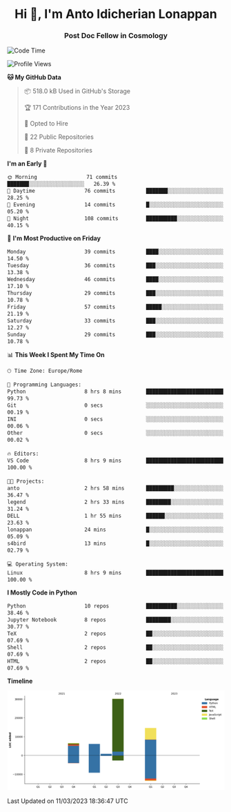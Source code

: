 
<h1 align="center">Hi 👋, I'm Anto Idicherian Lonappan</h1>
<h3 align="center">Post Doc Fellow in Cosmology</h3>

<!--START_SECTION:waka-->
![Code Time](http://img.shields.io/badge/Code%20Time-196%20hrs%2042%20mins-blue)

![Profile Views](http://img.shields.io/badge/Profile%20Views-10-blue)

**🐱 My GitHub Data** 

> 📦 518.0 kB Used in GitHub's Storage 
 > 
> 🏆 171 Contributions in the Year 2023
 > 
> 💼 Opted to Hire
 > 
> 📜 22 Public Repositories 
 > 
> 🔑 8 Private Repositories 
 > 
**I'm an Early 🐤** 

```text
🌞 Morning                71 commits          ███████░░░░░░░░░░░░░░░░░░   26.39 % 
🌆 Daytime                76 commits          ███████░░░░░░░░░░░░░░░░░░   28.25 % 
🌃 Evening                14 commits          █░░░░░░░░░░░░░░░░░░░░░░░░   05.20 % 
🌙 Night                  108 commits         ██████████░░░░░░░░░░░░░░░   40.15 % 
```
📅 **I'm Most Productive on Friday** 

```text
Monday                   39 commits          ████░░░░░░░░░░░░░░░░░░░░░   14.50 % 
Tuesday                  36 commits          ███░░░░░░░░░░░░░░░░░░░░░░   13.38 % 
Wednesday                46 commits          ████░░░░░░░░░░░░░░░░░░░░░   17.10 % 
Thursday                 29 commits          ███░░░░░░░░░░░░░░░░░░░░░░   10.78 % 
Friday                   57 commits          █████░░░░░░░░░░░░░░░░░░░░   21.19 % 
Saturday                 33 commits          ███░░░░░░░░░░░░░░░░░░░░░░   12.27 % 
Sunday                   29 commits          ███░░░░░░░░░░░░░░░░░░░░░░   10.78 % 
```


📊 **This Week I Spent My Time On** 

```text
🕑︎ Time Zone: Europe/Rome

💬 Programming Languages: 
Python                   8 hrs 8 mins        █████████████████████████   99.73 % 
Git                      0 secs              ░░░░░░░░░░░░░░░░░░░░░░░░░   00.19 % 
INI                      0 secs              ░░░░░░░░░░░░░░░░░░░░░░░░░   00.06 % 
Other                    0 secs              ░░░░░░░░░░░░░░░░░░░░░░░░░   00.02 % 

🔥 Editors: 
VS Code                  8 hrs 9 mins        █████████████████████████   100.00 % 

🐱‍💻 Projects: 
anto                     2 hrs 58 mins       █████████░░░░░░░░░░░░░░░░   36.47 % 
legend                   2 hrs 33 mins       ████████░░░░░░░░░░░░░░░░░   31.24 % 
DELL                     1 hr 55 mins        ██████░░░░░░░░░░░░░░░░░░░   23.63 % 
lonappan                 24 mins             █░░░░░░░░░░░░░░░░░░░░░░░░   05.09 % 
s4bird                   13 mins             █░░░░░░░░░░░░░░░░░░░░░░░░   02.79 % 

💻 Operating System: 
Linux                    8 hrs 9 mins        █████████████████████████   100.00 % 
```

**I Mostly Code in Python** 

```text
Python                   10 repos            ██████████░░░░░░░░░░░░░░░   38.46 % 
Jupyter Notebook         8 repos             ████████░░░░░░░░░░░░░░░░░   30.77 % 
TeX                      2 repos             ██░░░░░░░░░░░░░░░░░░░░░░░   07.69 % 
Shell                    2 repos             ██░░░░░░░░░░░░░░░░░░░░░░░   07.69 % 
HTML                     2 repos             ██░░░░░░░░░░░░░░░░░░░░░░░   07.69 % 
```



**Timeline**

![Lines of Code chart](https://raw.githubusercontent.com/antolonappan/antolonappan/main/assets/bar_graph.png)


 Last Updated on 11/03/2023 18:36:47 UTC
<!--END_SECTION:waka-->
